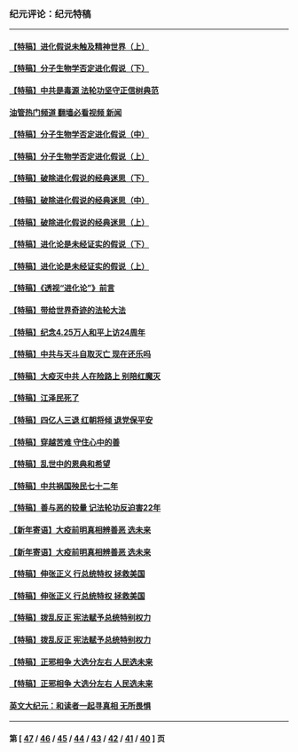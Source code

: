 ### 纪元评论：纪元特稿
---
#### [【特稿】进化假说未触及精神世界（上）](../../pages/nsc424/n14042113.md?08030330) 
#### [【特稿】分子生物学否定进化假说（下）](../../pages/nsc424/n14038267.md?08030330) 
#### [【特稿】中共是毒源 法轮功坚守正信树典范](../../pages/nsc424/n14037281.md?08030330) 
#### [油管热门频道 翻墙必看视频 新闻](ok?08030330)
#### [【特稿】分子生物学否定进化假说（中）](../../pages/nsc424/n14035548.md?08030330) 
#### [【特稿】分子生物学否定进化假说（上）](../../pages/nsc424/n14032398.md?08030330) 
#### [【特稿】破除进化假说的经典迷思（下）](../../pages/nsc424/n14029015.md?08030330) 
#### [【特稿】破除进化假说的经典迷思（中）](../../pages/nsc424/n14027341.md?08030330) 
#### [【特稿】破除进化假说的经典迷思（上）](../../pages/nsc424/n14024749.md?08030330) 
#### [【特稿】进化论是未经证实的假说（下）](../../pages/nsc424/n14022170.md?08030330) 
#### [【特稿】进化论是未经证实的假说（上）](../../pages/nsc424/n14020737.md?08030330) 
#### [【特稿】《透视“进化论”》前言](../../pages/nsc424/n14019941.md?08030330) 
#### [【特稿】带给世界奇迹的法轮大法](../../pages/nsc424/n13994132.md?08030330) 
#### [【特稿】纪念4.25万人和平上访24周年](../../pages/nsc424/n13980883.md?08030330) 
#### [【特稿】中共与天斗自取灭亡 现在还乐吗](../../pages/nsc424/n13897482.md?08030330) 
#### [【特稿】大疫灭中共 人在险路上 别陪红魔灭](../../pages/nsc424/n13890697.md?08030330) 
#### [【特稿】江泽民死了](../../pages/nsc424/n13876300.md?08030330) 
#### [【特稿】四亿人三退 红朝将倾 退党保平安](../../pages/nsc424/n13794378.md?08030330) 
#### [【特稿】穿越苦难 守住心中的善](../../pages/nsc424/n13784979.md?08030330) 
#### [【特稿】乱世中的恩典和希望](../../pages/nsc424/n13734687.md?08030330) 
#### [【特稿】中共祸国殃民七十二年](../../pages/nsc424/n13272607.md?08030330) 
#### [【特稿】善与恶的较量 记法轮功反迫害22年](../../pages/nsc424/n13086597.md?08030330) 
#### [【新年寄语】大疫前明真相辨善恶 选未来](../../pages/nsc424/n12660855.md?08030330) 
#### [【新年寄语】大疫前明真相辨善恶 选未来](../../pages/nsc424/n12660855.md?08030330) 
#### [【特稿】伸张正义 行总统特权 拯救美国](../../pages/nsc424/n12616806.md?08030330) 
#### [【特稿】伸张正义 行总统特权 拯救美国](../../pages/nsc424/n12616806.md?08030330) 
#### [【特稿】拨乱反正 宪法赋予总统特别权力](../../pages/nsc424/n12598306.md?08030330) 
#### [【特稿】拨乱反正 宪法赋予总统特别权力](../../pages/nsc424/n12598306.md?08030330) 
#### [【特稿】正邪相争 大选分左右 人民选未来](../../pages/nsc424/n12545208.md?08030330) 
#### [【特稿】正邪相争 大选分左右 人民选未来](../../pages/nsc424/n12545208.md?08030330) 
#### [英文大纪元：和读者一起寻真相 无所畏惧](../../pages/nsc424/n12542027.md?08030330) 

---
#### 第 [ [47](./47.md?08030330) / [46](./46.md?08030330) / [45](./45.md?08030330) / [44](./44.md?08030330) / [43](./43.md?08030330) / [42](./42.md?08030330) / [41](./41.md?08030330) / [40](./40.md?08030330) ] 页
